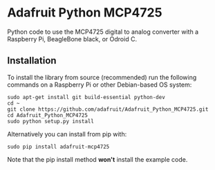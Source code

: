 # Adafruit Python MCP4725
Python code to use the MCP4725 digital to analog converter with a Raspberry Pi, BeagleBone black, or Odroid C.

## Installation

To install the library from source (recommended) run the following commands on a Raspberry Pi or other Debian-based OS system:

    sudo apt-get install git build-essential python-dev
    cd ~
    git clone https://github.com/adafruit/Adafruit_Python_MCP4725.git
    cd Adafruit_Python_MCP4725
    sudo python setup.py install

Alternatively you can install from pip with:

    sudo pip install adafruit-mcp4725

Note that the pip install method **won't** install the example code.
